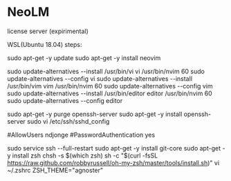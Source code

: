 # NeoLM
license server (expirimental)

WSL(Ubuntu 18.04) steps:

sudo apt-get -y update
sudo apt-get -y install neovim

sudo update-alternatives --install /usr/bin/vi vi /usr/bin/nvim 60sudo update-alternatives --config visudo update-alternatives --install /usr/bin/vim vim /usr/bin/nvim 60sudo update-alternatives --config vimsudo update-alternatives --install /usr/bin/editor editor /usr/bin/nvim 60sudo update-alternatives --config editor

sudo apt-get -y purge openssh-server
sudo apt-get -y install openssh-server
sudo vi /etc/ssh/sshd_config

#AllowUsers ndjonge
#PasswordAuthentication yes

sudo service ssh --full-restart
sudo apt-get -y install git-core
sudo apt-get -y install zsh
chsh -s $(which zsh)
sh -c "$(curl -fsSL https://raw.github.com/robbyrussell/oh-my-zsh/master/tools/install.sh)"
vi ~/.zshrc
ZSH_THEME="agnoster"


